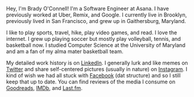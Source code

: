 Hey, I'm Brady O'Connell! I'm a Software Engineer at Asana. I have previously worked at Uber, Remix, and Google. I currently live in Brooklyn, previously lived in San Francisco, and grew up in Gaithersburg, Maryland.

I like to play sports, travel, hike, play video games, and read. I love the internet. I grew up playing soccer but mostly play volleyball, tennis, and basketball now. I studied Computer Science at the University of Maryland and am a fan of my alma mater basketball team.

My detailed work history is on [LinkedIn](https://www.linkedin.com/in/bradyoconnell). I generally lurk and like memes on [Twitter](https://twitter.com/brady_oconnell) and share self-centered pictures (usually in nature) on [Instagram](https://www.instagram.com/brady_oconnell). I kind of wish we had all stuck with [Facebook](https://www.facebook.com/brady.oconnell) (dat structure) and so I still keep that up to date. You can find reviews of the media I consume on [Goodreads](https://www.goodreads.com/user/show/38768994-brady), [IMDb](https://www.imdb.com/user/ur55516401), and [Last.fm](https://www.last.fm/user/bradyoactive).

